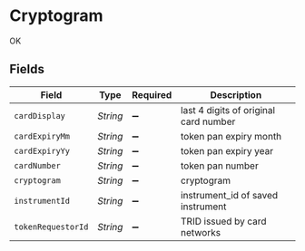 # Cryptogram

OK


## Fields

| Field                                 | Type                                  | Required                              | Description                           |
| ------------------------------------- | ------------------------------------- | ------------------------------------- | ------------------------------------- |
| `cardDisplay`                         | *String*                              | :heavy_minus_sign:                    | last 4 digits of original card number |
| `cardExpiryMm`                        | *String*                              | :heavy_minus_sign:                    | token pan expiry month                |
| `cardExpiryYy`                        | *String*                              | :heavy_minus_sign:                    | token pan expiry year                 |
| `cardNumber`                          | *String*                              | :heavy_minus_sign:                    | token pan number                      |
| `cryptogram`                          | *String*                              | :heavy_minus_sign:                    | cryptogram                            |
| `instrumentId`                        | *String*                              | :heavy_minus_sign:                    | instrument_id of saved instrument     |
| `tokenRequestorId`                    | *String*                              | :heavy_minus_sign:                    | TRID issued by card networks          |
